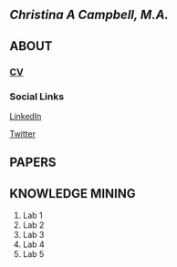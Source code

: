## *Christina A Campbell, M.A.*

## ABOUT
 
### [CV](ChristinaCampbell/ChristinaCampbell/blob/main/Campbell%2C%20Christina%20%20vitae.pdf?raw=true)

### Social Links
   [LinkedIn](https://www.linkedin.com/in/christina-c-31512219/)
     
   [Twitter](https://twitter.com/jinxc6/)                                                                 

## PAPERS

## KNOWLEDGE MINING
1. Lab 1
2. Lab 2
3. Lab 3
4. Lab 4
5. Lab 5
